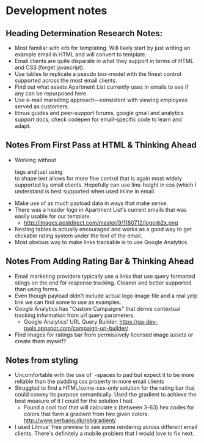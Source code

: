 # Development notes

## Heading Determination Research Notes:
  - Most familiar with erb for templating. Will likely start by just writing an example email in HTML and will convert to template.
  - Email clients are quite disparate in what they support in terms of HTML and CSS (forget javascript).
  - Use tables to replicate a pseudo box-model with the finest control supported across the most email clients.
  - Find out what assets Apartment List currently uses in emails to see if any can be repurposed here.
  - Use e-mail marketing approach—consistent with viewing employees served as customers.
  - litmus guides and peer-support forums, google gmail and analytics support docs, check codepen for email-specific code to learn and adapt.

## Notes From First Pass at HTML & Thinking Ahead
  - Working without <p> tags and just using <br> to shape text allows for more fine control that is again most widely supported by email clients. Hopefully can use line-height in css (which I understand is best supported when used inline in email.
  - Make use of as much payload data in ways that make sense.
  - There was a header logo in Apartment List's current emails that was easily usable for our template.
    - http://images.postdirect.com/master/9/1180712/logo@2x.png
  - Nesting tables is actually encouraged and works as a good way to get clickable rating system under the text of the email.
  - Most obvious way to make links trackable is to use Google Analytics.

## Notes From Adding Rating Bar & Thinking Ahead
  - Email marketing providers typically use a links that use query formatted stings on the end for response tracking. Cleaner and better supported than using forms.
  - Even though payload didn't include actual logo image file and a real yelp link we can find some to use as examples.
  - Google Analytics has "Custom Campaigns" that derive contextual tracking information from url query parameters.
    - Google Analytics' URL Query Builder: https://ga-dev-tools.appspot.com/campaign-url-builder/
  - Find images for ratings bar from permissively licensed image assets or create them myself?

## Notes from styling
  - Uncomfortable with the use of &nbsp;-spaces to pad but expect it to be more reliable than the padding css property in more email clients
  - Struggled to find a HTML/some-css-only solution for the rating bar that could convey its purpose semantically. Used the gradient to achieve the best measure of it I could for the solution I had.
    - Found a cool tool that will calculate x (between 3-63) hex codes for colors that form a gradient from two given colors: http://www.perbang.dk/rgbgradient/
  - I used Litmus' free preview to see some rendering across different email clients. There's definitely a mobile problem that I would love to fix next.
